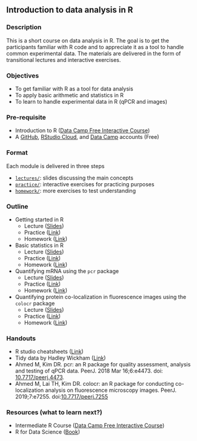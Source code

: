 ## Introduction to data analysis in R

### Description

This is a short course on data analysis in R. The goal is to get the 
participants familiar with R code and to appreciate it as a tool to handle
common experimental data. The materials are delivered in the form of 
transitional lectures and interactive exercises.

### Objectives

- To get familiar with R as a tool for data analysis
- To apply basic arithmetic and statistics in R
- To learn to handle experimental data in R (qPCR and images)

### Pre-requisite

- Introduction to R ([Data Camp Free Interactive Course](https://www.datacamp.com/courses/free-introduction-to-r))
- A [GitHub](https://github.com/), [RStudio Cloud](https://login.rstudio.cloud/login), and [Data Camp](https://app.datacamp.com/) accounts (Free)

### Format

Each module is delivered in three steps

- [`lectures/`](lectures/): slides discussing the main concepts
- [`practice/`](practice/): interactive exercises for practicing purposes
- [`homework/`](homework/): more exercises to test understanding

### Outline

- Getting started in R
    - Lecture ([Slides](lectures/lecture_1.pdf))
    - Practice ([Link](https://bcmslab.shinyapps.io/practice_1/))
    - Homework ([Link](https://bcmslab.shinyapps.io/homework_1/))
- Basic statistics in R
    - Lecture ([Slides](lectures/lecture_2.pdf))
    - Practice ([Link](https://bcmslab.shinyapps.io/practice_2/))
    - Homework ([Link](https://bcmslab.shinyapps.io/homework_2/))
- Quantifying mRNA using the `pcr` package
    - Lecture ([Slides](lectures/lecture_3.pdf))
    - Practice ([Link](https://bcmslab.shinyapps.io/practice_3/))
    - Homework ([Link](https://bcmslab.shinyapps.io/homework_3/))
- Quantifying protein co-localization in fluorescence images using the `colocr` package
    - Lecture ([Slides](lectures/lecture_4.pdf))
    - Practice ([Link](https://bcmslab.shinyapps.io/practice_4/))
    - Homework ([Link](https://bcmslab.shinyapps.io/homework_4/))

### Handouts

- R studio cheatsheets ([Link](https://www.rstudio.com/resources/cheatsheets/))
- Tidy data by Hadley Wickham ([Link](https://www.jstatsoft.org/article/view/v059i10))
- Ahmed M, Kim DR. pcr: an R package for quality assessment, analysis and 
testing of qPCR data. PeerJ. 2018 Mar 16;6:e4473. 
doi: [10.7717/peerj.4473](https://pubmed.ncbi.nlm.nih.gov/29576953/).
- Ahmed M, Lai TH, Kim DR. colocr: an R package for conducting co-localization
analysis on fluorescence microscopy images. PeerJ. 2019;7:e7255.
doi:[10.7717/peerj.7255](https://www.ncbi.nlm.nih.gov/pmc/articles/PMC6612416/)

### Resources (what to learn next?)

- Intermediate R Course ([Data Camp Free Interactive Course](https://www.datacamp.com/courses/intermediate-r))
- R for Data Science ([Book](https://www.amazon.co.jp/-/en/Hadley-Wickham/dp/1491910399))
